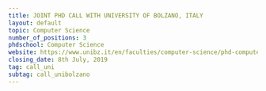 ```yaml
---
title: JOINT PHD CALL WITH UNIVERSITY OF BOLZANO, ITALY
layout: default
topic: Computer Science
number_of_positions: 3
phdschool: Computer Science
website: https://www.unibz.it/en/faculties/computer-science/phd-computer-science/
closing_date: 8th July, 2019
tag: call_uni
subtag: call_unibolzano
---
```

